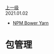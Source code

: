 <div class="extend-header">
<div class="info">
<a class="back" href="./">上一级</a>
<div class="mini">
<span>2021.01.02</span>
</div>
</div>
<div class="content">

<div class="custom-block links">
<ul class="desc">
<li><a href="undefined">NPM Bower Yarn</a></li>
</ul>
</div>
</div>
</div>
<div class="content-header">
<h1>包管理</h1>
</div>

